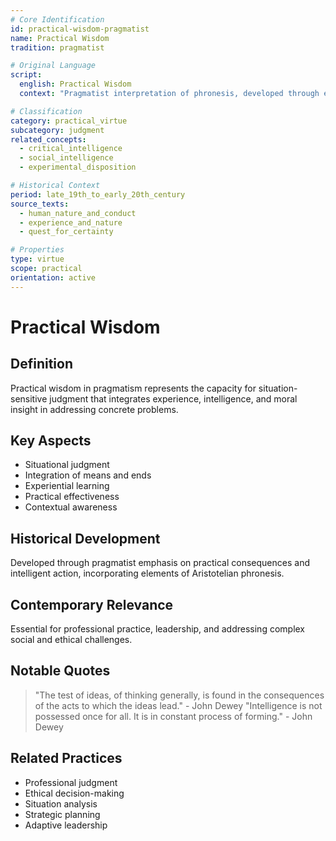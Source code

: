 ```yaml
---
# Core Identification
id: practical-wisdom-pragmatist
name: Practical Wisdom
tradition: pragmatist

# Original Language
script:
  english: Practical Wisdom
  context: "Pragmatist interpretation of phronesis, developed through experience"

# Classification
category: practical_virtue
subcategory: judgment
related_concepts:
  - critical_intelligence
  - social_intelligence
  - experimental_disposition

# Historical Context
period: late_19th_to_early_20th_century
source_texts:
  - human_nature_and_conduct
  - experience_and_nature
  - quest_for_certainty

# Properties
type: virtue
scope: practical
orientation: active
---
```


# Practical Wisdom

## Definition
Practical wisdom in pragmatism represents the capacity for situation-sensitive judgment that integrates experience, intelligence, and moral insight in addressing concrete problems.

## Key Aspects
- Situational judgment
- Integration of means and ends
- Experiential learning
- Practical effectiveness
- Contextual awareness

## Historical Development
Developed through pragmatist emphasis on practical consequences and intelligent action, incorporating elements of Aristotelian phronesis.

## Contemporary Relevance
Essential for professional practice, leadership, and addressing complex social and ethical challenges.

## Notable Quotes
> "The test of ideas, of thinking generally, is found in the consequences of the acts to which the ideas lead." - John Dewey
> "Intelligence is not possessed once for all. It is in constant process of forming." - John Dewey

## Related Practices
- Professional judgment
- Ethical decision-making
- Situation analysis
- Strategic planning
- Adaptive leadership